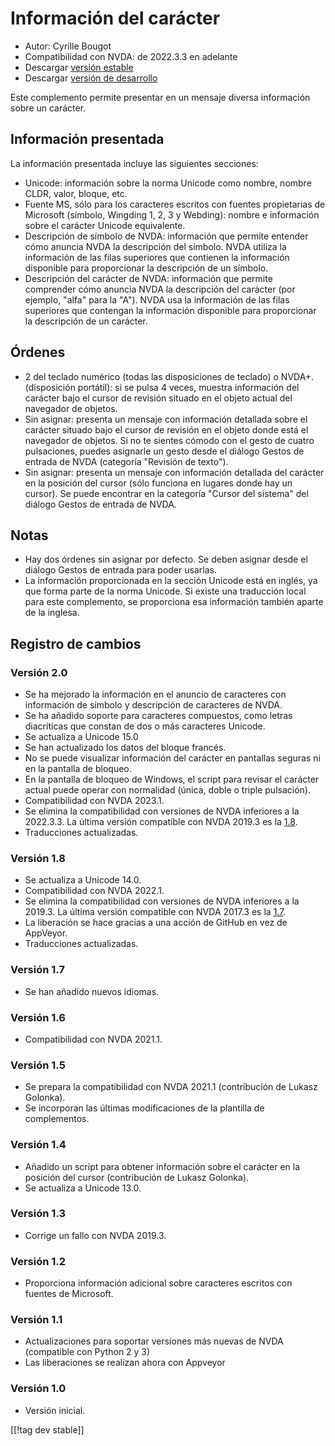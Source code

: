 # Información del carácter #

* Autor: Cyrille Bougot
* Compatibilidad con NVDA: de 2022.3.3 en adelante
* Descargar [versión estable][1]
* Descargar [versión de desarrollo][2]

Este complemento permite presentar en un mensaje diversa información sobre
un carácter.

## Información presentada

La información presentada incluye las siguientes secciones:

* Unicode: información sobre la norma Unicode como nombre, nombre CLDR,
  valor, bloque, etc.
* Fuente MS, sólo para los caracteres escritos con fuentes propietarias de
  Microsoft (símbolo, Wingding 1, 2, 3 y Webding): nombre e información
  sobre el carácter Unicode equivalente.
* Descripción de símbolo de NVDA: información que permite entender cómo
  anuncia NVDA la descripción del símbolo. NVDA utiliza la información de
  las filas superiores que contienen la información disponible para
  proporcionar la descripción de un símbolo.
* Descripción del carácter de NVDA: información que permite comprender cómo
  anuncia NVDA la descripción del carácter (por ejemplo, "alfa" para la
  "A"). NVDA usa la información de las filas superiores que contengan la
  información disponible para proporcionar la descripción de un carácter.


## Órdenes

* 2 del teclado numérico (todas las disposiciones de teclado) o
  NVDA+. (disposición portátil): si se pulsa 4 veces, muestra información
  del carácter bajo el cursor de revisión situado en el objeto actual del
  navegador de objetos.
* Sin asignar: presenta un mensaje con información detallada sobre el
  carácter situado bajo el cursor de revisión en el objeto donde está el
  navegador de objetos. Si no te sientes cómodo con el gesto de cuatro
  pulsaciones, puedes asignarle un gesto desde el diálogo Gestos de entrada
  de NVDA (categoría "Revisión de texto").
* Sin asignar: presenta un mensaje con información detallada del carácter en
  la posición del cursor (sólo funciona en lugares donde hay un cursor). Se
  puede encontrar en la categoría "Cursor del sistema" del diálogo Gestos de
  entrada de NVDA.

## Notas

* Hay dos órdenes sin asignar por defecto. Se deben asignar desde el diálogo
  Gestos de entrada para poder usarlas.
* La información proporcionada en la sección Unicode está en inglés, ya que
  forma parte de la norma Unicode. Si existe una traducción local para este
  complemento, se proporciona esa información también aparte de la inglesa.


## Registro de cambios

### Versión 2.0


* Se ha mejorado la información en el anuncio de caracteres con información
  de símbolo y descripción de caracteres de NVDA.
* Se ha añadido soporte para caracteres compuestos, como letras diacríticas
  que constan de dos o más caracteres Unicode.
* Se actualiza a Unicode 15.0
* Se han actualizado los datos del bloque francés.
* No se puede visualizar información del carácter en pantallas seguras ni en
  la pantalla de bloqueo.
* En la pantalla de bloqueo de Windows, el script para revisar el carácter
  actual puede operar con normalidad (única, doble o triple pulsación).
* Compatibilidad con NVDA 2023.1.
* Se elimina la compatibilidad con versiones de NVDA inferiores a la
  2022.3.3. La última versión compatible con NVDA 2019.3 es la
  [1.8][downloadVersion1.8].
* Traducciones actualizadas.

### Versión 1.8

* Se actualiza a Unicode 14.0.
* Compatibilidad con NVDA 2022.1.
* Se elimina la compatibilidad con versiones de NVDA inferiores a la
  2019.3. La última versión compatible con NVDA 2017.3 es la
  [1.7][downloadVersion1.7].
* La liberación se hace gracias a una acción de GitHub en vez de AppVeyor.
* Traducciones actualizadas.

### Versión 1.7

* Se han añadido nuevos idiomas.

### Versión 1.6

* Compatibilidad con NVDA 2021.1.

### Versión 1.5

* Se prepara la compatibilidad con NVDA 2021.1 (contribución de Lukasz
  Golonka).
* Se incorporan las últimas modificaciones de la plantilla de complementos.

### Versión 1.4

* Añadido un script para obtener información sobre el carácter en la
  posición del cursor (contribución de Lukasz Golonka).
* Se actualiza a Unicode 13.0.

### Versión 1.3

* Corrige un fallo con NVDA 2019.3.


### Versión 1.2

* Proporciona información adicional sobre caracteres escritos con fuentes de
  Microsoft.


### Versión 1.1

* Actualizaciones para soportar versiones más nuevas de NVDA (compatible con
  Python 2 y 3)
* Las liberaciones se realizan ahora con Appveyor


### Versión 1.0

* Versión inicial.

[[!tag dev stable]]

[1]: https://addons.nvda-project.org/files/get.php?file=chari

[2]: https://addons.nvda-project.org/files/get.php?file=chari-dev

[downloadVersion1.7]:
https://github.com/CyrilleB79/charInfo/releases/download/V1.7/charInfo-1.7.nvda-addon

[downloadVersion1.8]:
https://github.com/CyrilleB79/charInfo/releases/download/V1.8/charInfo-1.8.nvda-addon

